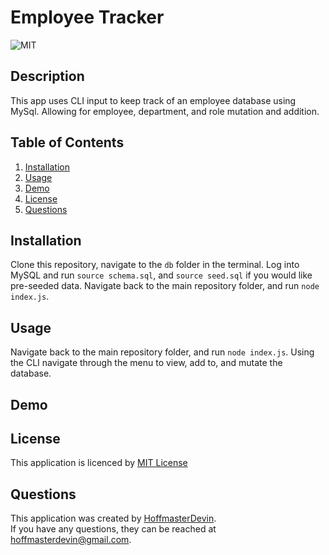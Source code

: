 # Employee Tracker
  ![MIT](https://img.shields.io/badge/license-MIT-informational)
  ## Description
  This app uses CLI input to keep track of an employee database using MySql. Allowing for employee, department, and role mutation and addition.
  ## Table of Contents
  1. [Installation](#installation)
  2. [Usage](#usage)
  3. [Demo](#demo)
  4. [License](#license)
  5. [Questions](#questions)
  ## Installation
  Clone this repository, navigate to the `db` folder in the terminal. Log into MySQL and run `source schema.sql`, and `source seed.sql` if you would like pre-seeded data. Navigate back to the main repository folder, and run `node index.js`.
  ## Usage
  Navigate back to the main repository folder, and run `node index.js`. Using the CLI navigate through the menu to view, add to, and mutate the database.
  ## Demo
  
  ## License
  This application is licenced by [MIT License](https://mit-license.org/)
  ## Questions
  This application was created by [HoffmasterDevin](https://github.com/HoffmasterDevin). <br>
  If you have any questions, they can be reached at hoffmasterdevin@gmail.com.
  